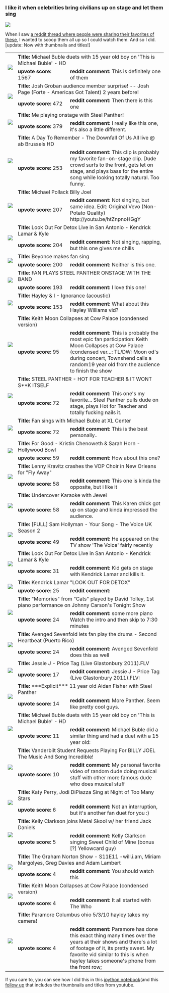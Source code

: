 ### I like it when celebrities bring civilians up on stage and let them sing

<img style="max-height:150px;float:left" src="files/holyshitballs.png">
<div style="clear:both"></div>

When I saw [a reddit thread where people were sharing their favorites of these](http://www.reddit.com/r/videos/comments/2d9bue/this_girl_will_never_ever_forget_this_moment/), I wanted to scoop them all up so I could watch them. And so I did. [update: Now with thumbnails and titles!]

<table><tr><td rowspan=2><a href="https://www.youtube.com/watch?v=o6TKpkY4WcM" target="_blank"><img style="max-width:200px" src="files/img/o6TKpkY4WcM.jpg"/></a></td><td colspan=2><strong>Title: </strong>Michael Buble duets with 15 year old boy on 'This is Michael Buble' - HD </td></tr><tr><td style="width:150px"><strong>upvote score:</strong> 1567</td><td><strong>reddit comment:</strong> This is definitely one of them</td></tr><tr><td rowspan=2><a href="http://www.youtube.com/watch?v=Z-t4POnosio" target="_blank"><img style="max-width:200px" src="files/img/Z-t4POnosio.jpg"/></a></td><td colspan=2><strong>Title: </strong>Josh Groban audience member surprise! -- Josh Page (Forte - Americas Got Talent) 2 years before! </td></tr><tr><td style="width:150px"><strong>upvote score:</strong> 472</td><td><strong>reddit comment:</strong> Then there is this one</td></tr><tr><td rowspan=2><a href="https://www.youtube.com/watch?v=FTq-TQ3Sldc" target="_blank"><img style="max-width:200px" src="files/img/FTq-TQ3Sldc.jpg"/></a></td><td colspan=2><strong>Title: </strong>Me playing onstage with Steel Panther! </td></tr><tr><td style="width:150px"><strong>upvote score:</strong> 379</td><td><strong>reddit comment:</strong> I really like this one, it's also a little different.</td></tr><tr><td rowspan=2><a href="https://www.youtube.com/watch?v=xesAJfEe3mQ#t=20s" target="_blank"><img style="max-width:200px" src="files/img/20s.jpg"/></a></td><td colspan=2><strong>Title: </strong>A Day To Remember - The Downfall Of Us All live @ ab Brussels HD </td></tr><tr><td style="width:150px"><strong>upvote score:</strong> 253</td><td><strong>reddit comment:</strong> This clip is probably my favorite fan-on-stage clip. Dude crowd surfs to the front, gets let on stage, and plays bass for the entire song while looking totally natural. Too funny.</td></tr><tr><td rowspan=2><a href="http://youtu.be/zxLjtx8wukQ" target="_blank"><img style="max-width:200px" src="files/img/zxLjtx8wukQ.jpg"/></a></td><td colspan=2><strong>Title: </strong>Michael Pollack Billy Joel </td></tr><tr><td style="width:150px"><strong>upvote score:</strong> 207</td><td><strong>reddit comment:</strong> Not singing, but same idea.  Edit: Original Vevo (Non-Potato Quality) http://youtu.be/htZnpnoHGgY</td></tr><tr><td rowspan=2><a href="http://youtu.be/PEUedr6ipPk" target="_blank"><img style="max-width:200px" src="files/img/PEUedr6ipPk.jpg"/></a></td><td colspan=2><strong>Title: </strong>Look Out For Detox Live in San Antonio - Kendrick Lamar & Kyle </td></tr><tr><td style="width:150px"><strong>upvote score:</strong> 204</td><td><strong>reddit comment:</strong> Not singing, rapping, but this one gives me chills</td></tr><tr><td rowspan=2><a href="https://www.youtube.com/watch?v=a_QqfEYNRlc" target="_blank"><img style="max-width:200px" src="files/img/a_QqfEYNRlc.jpg"/></a></td><td colspan=2><strong>Title: </strong>Beyonce makes fan sing </td></tr><tr><td style="width:150px"><strong>upvote score:</strong> 200</td><td><strong>reddit comment:</strong> Neither is this one.</td></tr><tr><td rowspan=2><a href="https://www.youtube.com/watch?v=jGy5eKKYiG0" target="_blank"><img style="max-width:200px" src="files/img/jGy5eKKYiG0.jpg"/></a></td><td colspan=2><strong>Title: </strong>FAN PLAYS STEEL PANTHER ONSTAGE WITH THE BAND </td></tr><tr><td style="width:150px"><strong>upvote score:</strong> 193</td><td><strong>reddit comment:</strong> I love this one!</td></tr><tr><td rowspan=2><a href="https://www.youtube.com/watch?v=OQobVuUxOuQ" target="_blank"><img style="max-width:200px" src="files/img/OQobVuUxOuQ.jpg"/></a></td><td colspan=2><strong>Title: </strong>Hayley & I - Ignorance (acoustic) </td></tr><tr><td style="width:150px"><strong>upvote score:</strong> 153</td><td><strong>reddit comment:</strong> What about this Hayley Williams vid?</td></tr><tr><td rowspan=2><a href="http://youtu.be/DPiG7HVt5lM" target="_blank"><img style="max-width:200px" src="files/img/DPiG7HVt5lM.jpg"/></a></td><td colspan=2><strong>Title: </strong>Keith Moon Collapses at Cow Palace (condensed version) </td></tr><tr><td style="width:150px"><strong>upvote score:</strong> 95</td><td><strong>reddit comment:</strong> This is probably the most epic fan participation: Keith Moon Collapses at Cow Palace (condensed ver…:  TL/DW: Moon od's during concert, Townshend calls a random19 year old from the audience to finish the show</td></tr><tr><td rowspan=2><a href="http://m.youtube.com/watch?v=IgwkiF-zARM" target="_blank"><img style="max-width:200px" src="files/img/IgwkiF-zARM.jpg"/></a></td><td colspan=2><strong>Title: </strong>STEEL PANTHER - HOT FOR TEACHER & IT WONT S**K ITSELF </td></tr><tr><td style="width:150px"><strong>upvote score:</strong> 72</td><td><strong>reddit comment:</strong> This one's my favorite... Steel Panther pulls dude on stage, plays Hot for Teacher and totally fucking nails it.</td></tr><tr><td rowspan=2><a href="https://www.youtube.com/watch?v=uAzE5ssZddg" target="_blank"><img style="max-width:200px" src="files/img/uAzE5ssZddg.jpg"/></a></td><td colspan=2><strong>Title: </strong>Fan sings with Michael Buble at XL Center </td></tr><tr><td style="width:150px"><strong>upvote score:</strong> 72</td><td><strong>reddit comment:</strong> This is the best personally..</td></tr><tr><td rowspan=2><a href="https://www.youtube.com/watch?v=FpXm_sXcc_Y" target="_blank"><img style="max-width:200px" src="files/img/FpXm_sXcc_Y.jpg"/></a></td><td colspan=2><strong>Title: </strong>For Good - Kristin Chenoweth & Sarah Horn - Hollywood Bowl </td></tr><tr><td style="width:150px"><strong>upvote score:</strong> 59</td><td><strong>reddit comment:</strong> How about this one?</td></tr><tr><td rowspan=2><a href="https://www.youtube.com/watch?v=SBgZNINN6MU" target="_blank"><img style="max-width:200px" src="files/img/SBgZNINN6MU.jpg"/></a></td><td colspan=2><strong>Title: </strong>Lenny Kravitz crashes the VOP Choir in New Orleans for "Fly Away" </td></tr><tr><td style="width:150px"><strong>upvote score:</strong> 58</td><td><strong>reddit comment:</strong> This one is kinda the opposite, but i like it</td></tr><tr><td rowspan=2><a href="https://www.youtube.com/watch?v=rmv1VhrtYRo" target="_blank"><img style="max-width:200px" src="files/img/rmv1VhrtYRo.jpg"/></a></td><td colspan=2><strong>Title: </strong>Undercover Karaoke with Jewel </td></tr><tr><td style="width:150px"><strong>upvote score:</strong> 58</td><td><strong>reddit comment:</strong> This Karen chick got up on stage and kinda impressed the audience.</td></tr><tr><td rowspan=2><a href="https://www.youtube.com/watch?v=enHdvA4leCM" target="_blank"><img style="max-width:200px" src="files/img/enHdvA4leCM.jpg"/></a></td><td colspan=2><strong>Title: </strong>[FULL] Sam Hollyman - Your Song - The Voice UK Season 2 </td></tr><tr><td style="width:150px"><strong>upvote score:</strong> 49</td><td><strong>reddit comment:</strong> He appeared on the TV show 'The Voice' fairly recently</td></tr><tr><td rowspan=2><a href="http://youtu.be/PEUedr6ipPk" target="_blank"><img style="max-width:200px" src="files/img/PEUedr6ipPk.jpg"/></a></td><td colspan=2><strong>Title: </strong>Look Out For Detox Live in San Antonio - Kendrick Lamar & Kyle </td></tr><tr><td style="width:150px"><strong>upvote score:</strong> 31</td><td><strong>reddit comment:</strong> Kid gets on stage with Kendrick Lamar and kills it.</td></tr><tr><td rowspan=2><a href="https://www.youtube.com/watch?v=B5eT6TaEtPI" target="_blank"><img style="max-width:200px" src="files/img/B5eT6TaEtPI.jpg"/></a></td><td colspan=2><strong>Title: </strong>Kendrick Lamar "LOOK OUT FOR DETOX" </td></tr><tr><td style="width:150px"><strong>upvote score:</strong> 25</td><td><strong>reddit comment:</strong> </td></tr><tr><td rowspan=2><a href="https://www.youtube.com/watch?v=Z2tmp4lIRgA" target="_blank"><img style="max-width:200px" src="files/img/Z2tmp4lIRgA.jpg"/></a></td><td colspan=2><strong>Title: </strong>"Memories" from "Cats" played by David Tolley, 1st piano performance on Johnny Carson's Tonight Show </td></tr><tr><td style="width:150px"><strong>upvote score:</strong> 24</td><td><strong>reddit comment:</strong> some more piano  Watch the intro and then skip to 7:30 minutes</td></tr><tr><td rowspan=2><a href="https://www.youtube.com/watch?v=6pKqK2WtsA4" target="_blank"><img style="max-width:200px" src="files/img/6pKqK2WtsA4.jpg"/></a></td><td colspan=2><strong>Title: </strong>Avenged Sevenfold lets fan play the drums - Second Heartbeat (Puerto Rico) </td></tr><tr><td style="width:150px"><strong>upvote score:</strong> 24</td><td><strong>reddit comment:</strong> Avenged Sevenfold does this as well</td></tr><tr><td rowspan=2><a href="http://youtu.be/7rLTC67ReLg" target="_blank"><img style="max-width:200px" src="files/img/7rLTC67ReLg.jpg"/></a></td><td colspan=2><strong>Title: </strong>Jessie J - Price Tag (Live Glastonbury 2011).FLV </td></tr><tr><td style="width:150px"><strong>upvote score:</strong> 17</td><td><strong>reddit comment:</strong> Jessie J - Price Tag (Live Glastonbury 2011).FLV:</td></tr><tr><td rowspan=2><a href="https://www.youtube.com/watch?v=AczIYDZqOCw" target="_blank"><img style="max-width:200px" src="files/img/AczIYDZqOCw.jpg"/></a></td><td colspan=2><strong>Title: </strong>***Explicit*** 11 year old Aidan Fisher with Steel Panther </td></tr><tr><td style="width:150px"><strong>upvote score:</strong> 14</td><td><strong>reddit comment:</strong> More Panther.  Seem like pretty cool guys.</td></tr><tr><td rowspan=2><a href="https://www.youtube.com/watch?v=o6TKpkY4WcM" target="_blank"><img style="max-width:200px" src="files/img/o6TKpkY4WcM.jpg"/></a></td><td colspan=2><strong>Title: </strong>Michael Buble duets with 15 year old boy on 'This is Michael Buble' - HD </td></tr><tr><td style="width:150px"><strong>upvote score:</strong> 11</td><td><strong>reddit comment:</strong> Michael Buble did a similar thing and had a duet with a 15 year old:</td></tr><tr><td rowspan=2><a href="https://www.youtube.com/watch?v=Bceuh8c-4kg" target="_blank"><img style="max-width:200px" src="files/img/Bceuh8c-4kg.jpg"/></a></td><td colspan=2><strong>Title: </strong>Vanderbilt Student Requests Playing For BILLY JOEL The Music And Song Incredible! </td></tr><tr><td style="width:150px"><strong>upvote score:</strong> 10</td><td><strong>reddit comment:</strong> My personal favorite video of random dude doing musical stuff with other more famous dude who does musical stuff</td></tr><tr><td rowspan=2><a href="http://www.youtube.com/watch?v=QX-xToQI34I" target="_blank"><img style="max-width:200px" src="files/img/QX-xToQI34I.jpg"/></a></td><td colspan=2><strong>Title: </strong>Katy Perry, Jodi DiPiazza Sing at Night of Too Many Stars </td></tr><tr><td style="width:150px"><strong>upvote score:</strong> 6</td><td><strong>reddit comment:</strong> Not an interruption, but it's another fan duet for you :)</td></tr><tr><td rowspan=2><a href="https://www.youtube.com/watch?v=h4sJMcgeDe0" target="_blank"><img style="max-width:200px" src="files/img/h4sJMcgeDe0.jpg"/></a></td><td colspan=2><strong>Title: </strong>Kelly Clarkson joins Metal Skool w/ her friend Jack Daniels </td></tr><tr><td style="width:150px"><strong>upvote score:</strong> 5</td><td><strong>reddit comment:</strong> Kelly Clarkson singing Sweet Child of Mine (bonus [?] Yellowcard guy)</td></tr><tr><td rowspan=2><a href="http://youtu.be/2s7hkd_r9po" target="_blank"><img style="max-width:200px" src="files/img/2s7hkd_r9po.jpg"/></a></td><td colspan=2><strong>Title: </strong>The Graham Norton Show - S11E11 -will.i.am, Miriam Margolyes, Greg Davies and Adam Lambert </td></tr><tr><td style="width:150px"><strong>upvote score:</strong> 4</td><td><strong>reddit comment:</strong> You should watch this</td></tr><tr><td rowspan=2><a href="https://www.youtube.com/watch?v=DPiG7HVt5lM" target="_blank"><img style="max-width:200px" src="files/img/DPiG7HVt5lM.jpg"/></a></td><td colspan=2><strong>Title: </strong>Keith Moon Collapses at Cow Palace (condensed version) </td></tr><tr><td style="width:150px"><strong>upvote score:</strong> 4</td><td><strong>reddit comment:</strong> It all started with The Who</td></tr><tr><td rowspan=2><a href="https://www.youtube.com/watch?v=Dnc8lX1INvY" target="_blank"><img style="max-width:200px" src="files/img/Dnc8lX1INvY.jpg"/></a></td><td colspan=2><strong>Title: </strong>Paramore Columbus ohio 5/3/10 hayley takes my camera! </td></tr><tr><td style="width:150px"><strong>upvote score:</strong> 4</td><td><strong>reddit comment:</strong> Paramore has done this exact thing many times over the years at their shows and there's a lot of footage of it, its pretty sweet. My favorite vid similar to this is when hayley takes someone's phone from the front row;</td></tr></table>

If you care to, you can see how I did this in this [ipython notebook](http://nbviewer.ipython.org/github/laurieskelly/lrs-bin/blob/master/holyshitballsmom/celeb-civilian-duets.ipynb)(and this [follow up](http://nbviewer.ipython.org/github/laurieskelly/lrs-bin/blob/master/holyshitballsmom/celeb-civilian-duets-youtube.ipynb) that includes the thumbnails and titles from youtube. 
